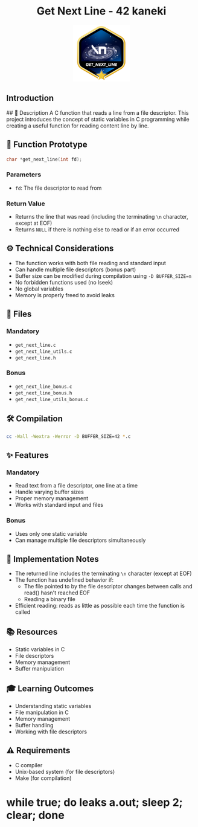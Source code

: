 <h1 align="center">Get Next Line - 42 kaneki</h1>
<p align="center">
  <a href="https://github.com/KanekiEzz/1337_Get_Next_Line_42">
    <img src="https://raw.githubusercontent.com/KanekiEzz/kaneki_badges/refs/heads/main/get_next_linem.png" alt="42 Badge">
  </a>
</p>
<h2 >Introduction</h2>
## 📝 Description
A C function that reads a line from a file descriptor. This project introduces the concept of static variables in C programming while creating a useful function for reading content line by line.

## 🎯 Function Prototype
```c
char *get_next_line(int fd);
```

### Parameters
- `fd`: The file descriptor to read from

### Return Value
- Returns the line that was read (including the terminating `\n` character, except at EOF)
- Returns `NULL` if there is nothing else to read or if an error occurred

## ⚙️ Technical Considerations
- The function works with both file reading and standard input
- Can handle multiple file descriptors (bonus part)
- Buffer size can be modified during compilation using `-D BUFFER_SIZE=n`
- No forbidden functions used (no lseek)
- No global variables
- Memory is properly freed to avoid leaks

## 📁 Files
### Mandatory
- `get_next_line.c`
- `get_next_line_utils.c`
- `get_next_line.h`

### Bonus
- `get_next_line_bonus.c`
- `get_next_line_bonus.h`
- `get_next_line_utils_bonus.c`

## 🛠️ Compilation
```bash
cc -Wall -Wextra -Werror -D BUFFER_SIZE=42 *.c
```

## ✨ Features
### Mandatory
- Read text from a file descriptor, one line at a time
- Handle varying buffer sizes
- Proper memory management
- Works with standard input and files

### Bonus
- Uses only one static variable
- Can manage multiple file descriptors simultaneously

## 🚨 Implementation Notes
- The returned line includes the terminating `\n` character (except at EOF)
- The function has undefined behavior if:
  - The file pointed to by the file descriptor changes between calls and read() hasn't reached EOF
  - Reading a binary file
- Efficient reading: reads as little as possible each time the function is called

## 📚 Resources
- Static variables in C
- File descriptors
- Memory management
- Buffer manipulation

## 🎓 Learning Outcomes
- Understanding static variables
- File manipulation in C
- Memory management
- Buffer handling
- Working with file descriptors

## ⚠️ Requirements
- C compiler
- Unix-based system (for file descriptors)
- Make (for compilation)



# while true; do leaks a.out; sleep 2; clear; done
